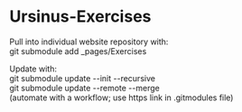 # Ursinus-Exercises

Pull into individual website repository with:  
git submodule add <this url> _pages/Exercises

Update with:  
git submodule update --init --recursive   
git submodule update --remote --merge          
(automate with a workflow; use https link in .gitmodules file)